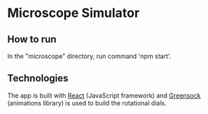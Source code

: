 # Microscope Simulator

## How to run
In the "microscope" directory, run command 'npm start'.

## Technologies
The app is built with [React](https://reactjs.org/) (JavaScript framework) and [Greensock](https://greensock.com/) (animations library) is used to build the rotational dials.

